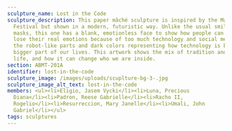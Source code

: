 ```yaml
---
sculpture_name: Lost in the Code
sculpture_description: This paper mâché sculpture is inspired by the Maskara
  Festival but shown in a modern, futuristic way. Unlike the usual smiling
  masks, this one has a blank, emotionless face to show how people can slowly
  lose their real emotions because of too much technology and social media, with
  the robot-like parts and dark colors representing how technology is becoming a
  bigger part of our lives. This artwork shows the mix of tradition and modern
  life, and how it can change who we are inside.
section: ABMT-201A
identifier: lost-in-the-code
sculpture_image: /images/uploads/scuplture-bg-3-.jpg
sculpture_image_alt_text: lost-in-the-code
members: <ul><li>Eligio, Jasem Vycki</li><li>Luna, Precious
  Diana</li><li>Padron, Reese Gabrielle</li><li>Racho II,
  Rogelio</li><li>Resurreccion, Mary Janelle</li><li>Umali, John
  Gabriel</li></ul>
tags: sculptures
---
```

